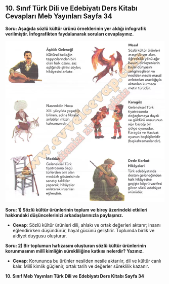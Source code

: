 ## 10. Sınıf Türk Dili ve Edebiyatı Ders Kitabı Cevapları Meb Yayınları Sayfa 34

**Soru: Aşağıda sözlü kültür ürünü örneklerinin yer aldığı infografik verilmiştir. İnfografikten faydalanarak soruları cevaplayınız.**

![](./image1.webp)

**Soru: 1) Sözlü kültür ürünlerinin toplum ve birey üzerindeki etkileri hakkındaki düşüncelerinizi arkadaşlarınızla paylaşınız.**

* **Cevap**: Sözlü kültür ürünleri dili, ahlakı ve ortak değerleri aktarır; insanı eğlendirirken düşündürür, hayal gücünü geliştirir. Toplumda birlik ve aidiyet duygusu oluşturur.

**Soru: 2) Bir toplumun hafızasını oluşturan sözlü kültür ürünlerinin korunmasının millî kimliğin sürekliliğine katkısı nelerdir? Yazınız.**

* **Cevap**: Korununca bu ürünler nesilden nesile aktarılır, dil ve kültür canlı kalır. Millî kimlik güçlenir, ortak tarih ve değerler süreklilik kazanır.

**10. Sınıf Meb Yayınları Türk Dili ve Edebiyatı Ders Kitabı Sayfa 34**